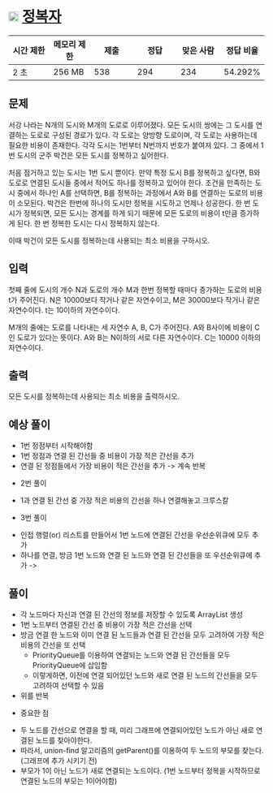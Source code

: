 # <img src="https://d2gd6pc034wcta.cloudfront.net/tier/13.svg" class="solvedac-tier" width=20> [정복자](https://www.acmicpc.net/problem/14950)

<div class="col-md-12">
			<div class="table-responsive">
				<table class="table" id="problem-info">
				<thead>
				<tr>
									<th style="width:16%;">시간 제한</th>
					<th style="width:16%;">메모리 제한</th>
					<th style="width:17%;">제출</th>
					<th style="width:17%;">정답</th>
					<th style="width:17%;">맞은 사람</th>
					<th style="width:17%;">정답 비율</th>
								</tr>
				</thead>
				<tbody>
				<tr>
				<td>2 초 </td>
				<td>256 MB</td>
									<td>538</td>
					<td>294</td>
					<td>234</td>
					<td>54.292%</td>
								</tr>
				</tbody>
				</table>
			</div>
</div>

## 문제
서강 나라는 N개의 도시와 M개의 도로로 이루어졌다. 모든 도시의 쌍에는 그 도시를 연결하는 도로로 구성된 경로가 있다. 각 도로는 양방향 도로이며, 각 도로는 사용하는데 필요한 비용이 존재한다. 각각 도시는 1번부터 N번까지 번호가 붙여져 있다. 그 중에서 1번 도시의 군주 박건은 모든 도시를 정복하고 싶어한다.

처음 점거하고 있는 도시는 1번 도시 뿐이다. 만약 특정 도시 B를 정복하고 싶다면, B와 도로로 연결된 도시들 중에서 적어도 하나를 정복하고 있어야 한다. 조건을 만족하는 도시 중에서 하나인 A를 선택하면, B를 정복하는 과정에서 A와 B를 연결하는 도로의 비용이 소모된다. 박건은 한번에 하나의 도시만 정복을 시도하고 언제나 성공한다. 한 번 도시가 정복되면, 모든 도시는 경계를 하게 되기 때문에 모든 도로의 비용이 t만큼 증가하게 된다. 한 번 정복한 도시는 다시 정복하지 않는다.

이때 박건이 모든 도시를 정복하는데 사용되는 최소 비용을 구하시오.

## 입력
첫째 줄에 도시의 개수 N과 도로의 개수 M과 한번 정복할 때마다 증가하는 도로의 비용 t가 주어진다. N은 10000보다 작거나 같은 자연수이고, M은 30000보다 작거나 같은 자연수이다. t는 10이하의 자연수이다.

M개의 줄에는 도로를 나타내는 세 자연수 A, B, C가 주어진다. A와 B사이에 비용이 C인 도로가 있다는 뜻이다. A와 B는 N이하의 서로 다른 자연수이다. C는 10000 이하의 자연수이다.

## 출력
모든 도시를 정복하는데 사용되는 최소 비용을 출력하시오.

## 예상 풀이
 - 1번 정점부터 시작해야함
 - 1번 정점과 연결 된 간선들 중 비용이 가장 적은 간선을 추가
 - 연결 된 정점들에서 가장 비용이 적은 간선을 추가 -> 계속 반복

 * 2번 풀이
  - 1과 연결 된 간선 중 가장 적은 비용의 간선을 하나 연결해놓고 크루스칼 
 * 3번 풀이
  - 인접 행렬(or) 리스트를 만들어서 1번 노드에 연결된 간선을 우선순위큐에 모두 추가
  - 하나를 연결, 방금 1번 노드와 연결 된 노드와 연결 된 간선들을 또 우선순위큐에 추가 -> 

## 풀이
 - 각 노드마다 자신과 연결 된 간선의 정보를 저장할 수 있도록 ArrayList 생성
 - 1번 노드부터 연결된 간선 중 비용이 가장 적은 간선을 선택
 - 방금 연결 한 노드와 이미 연결 된 노드들과 연결 된 간선을 모두 고려하여 가장 적은 비용의 간선을 또 선택
   - PriorityQueue를 이용하여 연결되는 노드와 연결 된 간선들을 모두 PriorityQueue에 삽입함
   - 이렇게하면, 이전에 연결 되어있던 노드와 새로 연결 된 노드의 간선들을 모두 고려하여 선택할 수 있음
 - 위를 반복

 * 중요한 점
  - 두 노드를 간선으로 연결을 할 때, 미리 그래프에 연결되어있던 노드가 아닌 새로 연결된 노드를 찾아야한다.
  - 따라서, union-find 알고리즘의 getParent()를 이용하여 두 노드의 부모를 찾는다.(그래프에 추가 시키기 전)
  - 부모가 1이 아닌 노드가 새로 연결되는 노드이다. (1번 노드부터 정복을 시작하므로 연결된 노드의 부모는 1이어야함)
